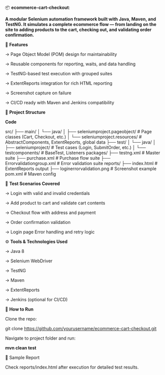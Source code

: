 📦 **ecommerce-cart-checkout**:

**A modular Selenium automation framework built with Java, Maven, and TestNG. It simulates a complete ecommerce flow — from landing on the site to adding products to the cart, checking out, and validating order confirmation.**

🚀 **Features**

-> Page Object Model (POM) design for maintainability

-> Reusable components for reporting, waits, and data handling

-> TestNG-based test execution with grouped suites

-> ExtentReports integration for rich HTML reporting

-> Screenshot capture on failure

-> CI/CD ready with Maven and Jenkins compatibility

🧱 **Project Structure**

**Code**

src/
├── main/
│   └── java/
│       ├── seleniumproject.pageobject/       # Page classes (Cart, Checkout, etc.)
│       └── seleniumproject.resources/        # AbstractComponents, ExtentReports, global data
├── test/
│   └── java/
│       ├── seleniumproject/                  # Test cases (Login, SubmitOrder, etc.)
│       └── testcomponents/                   # BaseTest, Listeners
packages/
├── testng.xml                                # Master suite
├── purchase.xml                              # Purchase flow suite
├── Errorvalidationgroup.xml                  # Error validation suite
reports/
├── index.html                                # ExtentReports output
├── loginerrorvalidation.png                  # Screenshot example
pom.xml                                        # Maven config


🧪 **Test Scenarios Covered**

-> Login with valid and invalid credentials

-> Add product to cart and validate cart contents

-> Checkout flow with address and payment

-> Order confirmation validation

-> Login page Error handling and retry logic

⚙️ **Tools & Technologies Used**

-> Java 8

-> Selenium WebDriver

-> TestNG

-> Maven

-> ExtentReports

-> Jenkins (optional for CI/CD)

📂 **How to Run**

Clone the repo:

git clone https://github.com/yourusername/ecommerce-cart-checkout.git

Navigate to project folder and run:

**mvn clean test**

📸 Sample Report

Check reports/index.html after execution for detailed test results.
